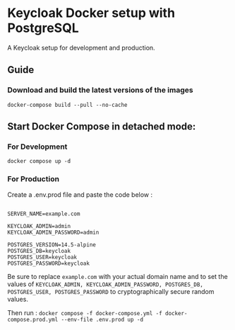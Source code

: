 
# Keycloak Docker setup with PostgreSQL
A Keycloak setup for development and production.

## Guide

### Download and build the latest versions of the images
```docker-compose build --pull --no-cache```

## Start Docker Compose in detached mode:

### For Development
```docker compose up -d```

### For Production
Create a .env.prod file and paste the code below :
```

SERVER_NAME=example.com

KEYCLOAK_ADMIN=admin
KEYCLOAK_ADMIN_PASSWORD=admin

POSTGRES_VERSION=14.5-alpine
POSTGRES_DB=keycloak
POSTGRES_USER=keycloak
POSTGRES_PASSWORD=keycloak
```
Be sure to replace ```example.com``` with your actual domain name and to set the values of 
```KEYCLOAK_ADMIN, KEYCLOAK_ADMIN_PASSWORD, POSTGRES_DB, POSTGRES_USER, POSTGRES_PASSWORD``` to cryptographically secure random values.

Then run :
```docker compose -f docker-compose.yml -f docker-compose.prod.yml --env-file .env.prod up -d```
